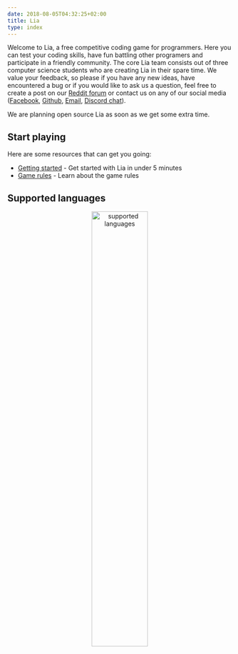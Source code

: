 ```yaml
---
date: 2018-08-05T04:32:25+02:00
title: Lia
type: index
---
```


Welcome to Lia, a free competitive coding game for programmers. 
Here you can test your coding skills, have fun battling other programers and participate in a friendly community.
The core Lia team consists out of three computer science students who are creating Lia in their spare time. 
We value your feedback, so please if you have any new ideas, have encountered a bug or if you would like to ask us a question, feel free to create a post on our <a href="https://www.reddit.com/r/liagame/" target="_blank">Reddit forum</a> or contact us on any of our social media (<a href="https://www.facebook.com/liagame/" target="_blank">Facebook</a>, <a href="https://www.github.com/liagame/" target="_blank">Github</a>, <a href="mailto:info@liagame.com" target="_blank">Email</a>, <a href="https://discord.gg/weXRxyU" target="_blank">Discord chat</a>).

We are planning open source Lia as soon as we get some extra time.

## Start playing 

Here are some resources that can get you going:

* [Getting started](/getting-started/) - Get started with Lia in under 5 minutes
* [Game rules](/game-rules) - Learn about the game rules

## Supported languages

 <div style="text-align:center"><img src="/static/docs/images/supported-languages.png" alt="supported languages" width="50%"/></div>
 